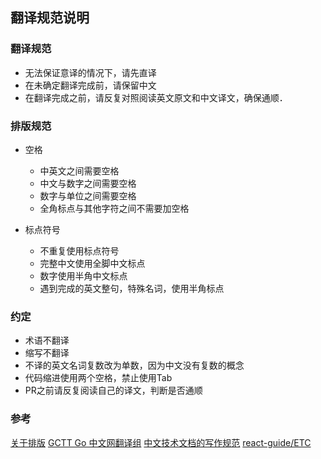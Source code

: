 ## 翻译规范说明
### 翻译规范
+ 无法保证意译的情况下，请先直译
+ 在未确定翻译完成前，请保留中文
+ 在翻译完成之前，请反复对照阅读英文原文和中文译文，确保通顺．

### 排版规范

+ 空格
  + 中英文之间需要空格
  + 中文与数字之间需要空格
  + 数字与单位之间需要空格
  + 全角标点与其他字符之间不需要加空格

+ 标点符号
  + 不重复使用标点符号
  + 完整中文使用全脚中文标点
  + 数字使用半角中文标点
  + 遇到完成的英文整句，特殊名词，使用半角标点

### 约定

+ 术语不翻译
+ 缩写不翻译
+ 不译的英文名词复数改为单数，因为中文没有复数的概念
+ 代码缩进使用两个空格，禁止使用Tab
+ PR之前请反复阅读自己的译文，判断是否通顺

### 参考
[关于排版][1]
[GCTT Go 中文网翻译组][2]
[中文技术文档的写作规范][3]
[react-guide/ETC][4]


[1]:https://github.com/sparanoid/chinese-copywriting-guidelines "关于排版"
[2]:https://github.com/studygolang/GCTT "GCTT Go 中文网翻译组"
[3]:https://github.com/ruanyf/document-style-guide "中文技术文档的写作规范"
[4]:https://github.com/react-guide/ETC "react-guide/ETC"
